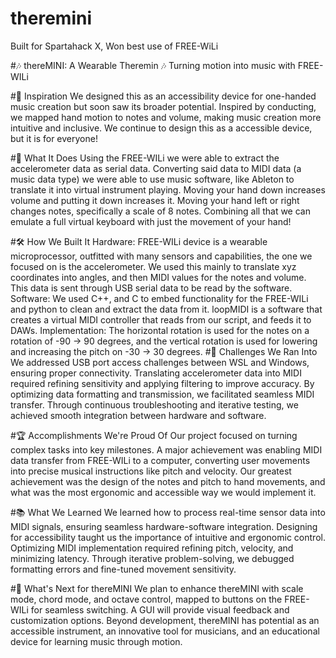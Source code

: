 # theremini
Built for Spartahack X, Won best use of FREE-WiLi

#🎶 thereMINI: A Wearable Theremin 🎶
Turning motion into music with FREE-WILi

#🌟 Inspiration
We designed this as an accessibility device for one-handed music creation but soon saw its broader potential. Inspired by conducting, we mapped hand motion to notes and volume, making music creation more intuitive and inclusive. We continue to design this as a accessible device, but it is for everyone!

#🎵 What It Does
Using the FREE-WILi we were able to extract the accelerometer data as serial data. Converting said data to MIDI data (a music data type) we were able to use music software, like Ableton to translate it into virtual instrument playing. Moving your hand down increases volume and putting it down increases it. Moving your hand left or right changes notes, specifically a scale of 8 notes. Combining all that we can emulate a full virtual keyboard with just the movement of your hand!

#🛠️ How We Built It
Hardware: FREE-WILi device is a wearable microprocessor, outfitted with many sensors and capabilities, the one we focused on is the accelerometer. We used this mainly to translate xyz coordinates into angles, and then MIDI values for the notes and volume. This data is sent through USB serial data to be read by the software.
Software: We used C++, and C to embed functionality for the FREE-WILi and python to clean and extract the data from it. loopMIDI is a software that creates a virtual MIDI controller that reads from our script, and feeds it to DAWs.
Implementation: The horizontal rotation is used for the notes on a rotation of -90 -> 90 degrees, and the vertical rotation is used for lowering and increasing the pitch on -30 -> 30 degrees.
#🚧 Challenges We Ran Into
We addressed USB port access challenges between WSL and Windows, ensuring proper connectivity. Translating accelerometer data into MIDI required refining sensitivity and applying filtering to improve accuracy. By optimizing data formatting and transmission, we facilitated seamless MIDI transfer. Through continuous troubleshooting and iterative testing, we achieved smooth integration between hardware and software.

#🏆 Accomplishments We're Proud Of
Our project focused on turning complex tasks into key milestones. A major achievement was enabling MIDI data transfer from FREE-WILi to a computer, converting user movements into precise musical instructions like pitch and velocity. Our greatest achievement was the design of the notes and pitch to hand movements, and what was the most ergonomic and accessible way we would implement it.

#📚 What We Learned
We learned how to process real-time sensor data into MIDI signals, ensuring seamless hardware-software integration. Designing for accessibility taught us the importance of intuitive and ergonomic control. Optimizing MIDI implementation required refining pitch, velocity, and minimizing latency. Through iterative problem-solving, we debugged formatting errors and fine-tuned movement sensitivity.

#🚀 What's Next for thereMINI
We plan to enhance thereMINI with scale mode, chord mode, and octave control, mapped to buttons on the FREE-WILi for seamless switching. A GUI will provide visual feedback and customization options. Beyond development, thereMINI has potential as an accessible instrument, an innovative tool for musicians, and an educational device for learning music through motion.
